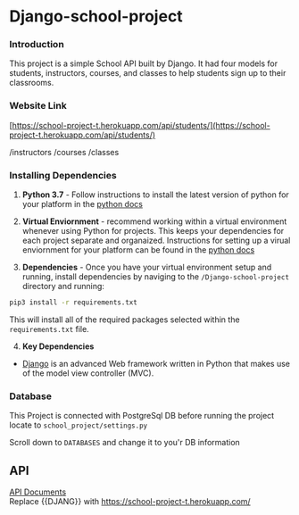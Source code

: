 # Django-school-project

 ### Introduction
This project is a simple School API built by Django. It had four models for students, instructors, courses, and classes to help students sign up to their classrooms.

 ### Website Link
 [https://school-project-t.herokuapp.com/api/students/](https://school-project-t.herokuapp.com/api/students/)
 
 /instructors
 /courses
 /classes
 
 ### Installing Dependencies
 
 1. **Python 3.7** - Follow instructions to install the latest version of python for your platform in the [python docs](https://docs.python.org/3/using/unix.html#getting-and-installing-the-latest-version-of-python)


2. **Virtual Enviornment** - recommend working within a virtual environment whenever using Python for projects. This keeps your dependencies for each project separate and organaized. Instructions for setting up a virual enviornment for your platform can be found in the [python docs](https://packaging.python.org/guides/installing-using-pip-and-virtual-environments/)


3. **Dependencies** - Once you have your virtual environment setup and running, install dependencies by naviging to the `/Django-school-project
` directory and running:
```bash
pip3 install -r requirements.txt
```
This will install all of the required packages selected within the `requirements.txt` file.

4. **Key Dependencies**
 - [Django](https://www.djangoproject.com/)  is an advanced Web framework written in Python that makes use of the model view controller (MVC).

 
### Database 
This Project is connected with PostgreSql DB before running the project 
locate to `school_project/settings.py`

Scroll down to `DATABASES` and change it to you'r DB information 



## API

[API Documents](https://documenter.getpostman.com/view/16467666/UVXjJvhj)  
Replace {{DJANG}} with https://school-project-t.herokuapp.com/


